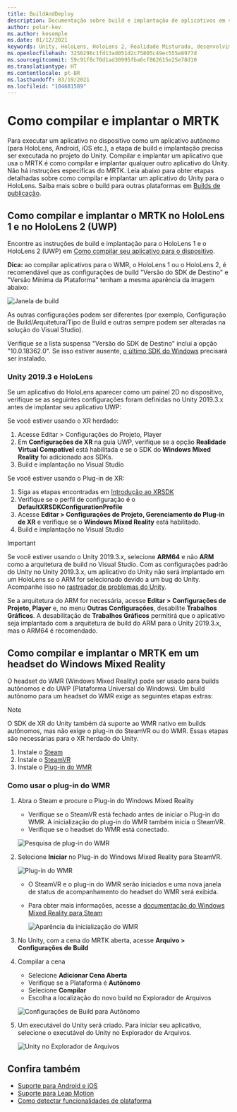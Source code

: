 ```yaml
---
title: BuildAndDeploy
description: Documentação sobre build e implantação de aplicativos em vários dispositivos.
author: polar-kev
ms.author: kesemple
ms.date: 01/12/2021
keywords: Unity, HoloLens, HoloLens 2, Realidade Misturada, desenvolvimento, MRTK, Visual Studio, Android, iOS
ms.openlocfilehash: 3256296c1fd13ad051d2c75805c49ec555e8977d
ms.sourcegitcommit: 59c91f8c70d1ad30995fba6cf862615e25e78d10
ms.translationtype: HT
ms.contentlocale: pt-BR
ms.lasthandoff: 03/19/2021
ms.locfileid: "104681589"
---
```

# <a name="building-and-deploying-mrtk"></a>Como compilar e implantar o MRTK

Para executar um aplicativo no dispositivo como um aplicativo autônomo (para HoloLens, Android, iOS etc.), a etapa de build e implantação precisa ser executada no projeto do Unity. Compilar e implantar um aplicativo que usa o MRTK é como compilar e implantar qualquer outro aplicativo do Unity. Não há instruções específicas do MRTK. Leia abaixo para obter etapas detalhadas sobre como compilar e implantar um aplicativo do Unity para o HoloLens.  Saiba mais sobre o build para outras plataformas em [Builds de publicação](https://docs.unity3d.com/Manual/PublishingBuilds.html).

## <a name="building-and-deploying-mrtk-to-hololens-1-and-hololens-2-uwp"></a>Como compilar e implantar o MRTK no HoloLens 1 e no HoloLens 2 (UWP)

Encontre as instruções de build e implantação para o HoloLens 1 e o HoloLens 2 (UWP) em [Como compilar seu aplicativo para o dispositivo](https://docs.microsoft.com/windows/mixed-reality/mrlearning-base-ch1#build-your-application-to-your-device).

**Dica:** ao compilar aplicativos para o WMR, o HoloLens 1 ou o HoloLens 2, é recomendável que as configurações de build "Versão do SDK de Destino" e "Versão Mínima da Plataforma" tenham a mesma aparência da imagem abaixo:

![Janela de build](../features/images/getting-started/BuildWindow.png)

As outras configurações podem ser diferentes (por exemplo, Configuração de Build/Arquitetura/Tipo de Build e outras sempre podem ser alteradas na solução do Visual Studio).

Verifique se a lista suspensa "Versão do SDK de Destino" inclui a opção "10.0.18362.0". Se isso estiver ausente, [o último SDK do Windows](https://developer.microsoft.com/windows/downloads/windows-10-sdk) precisará ser instalado.

### <a name="unity-20193-and-hololens"></a>Unity 2019.3 e HoloLens

Se um aplicativo do HoloLens aparecer como um painel 2D no dispositivo, verifique se as seguintes configurações foram definidas no Unity 2019.3.x antes de implantar seu aplicativo UWP:

Se você estiver usando o XR herdado:

1. Acesse Editar > Configurações do Projeto, Player
1. Em **Configurações de XR** na guia UWP, verifique se a opção **Realidade Virtual Compatível** está habilitada e se o SDK do **Windows Mixed Reality** foi adicionado aos SDKs.
1. Build e implantação no Visual Studio

Se você estiver usando o Plug-in de XR:

1. Siga as etapas encontradas em [Introdução ao XRSDK](../configuration/GettingStartedWithMRTKAndXRSDK.md)
1. Verifique se o perfil de configuração é o **DefaultXRSDKConfigurationProfile**
1. Acesse **Editar > Configurações de Projeto, Gerenciamento do Plug-in de XR** e verifique se o **Windows Mixed Reality** está habilitado.
1. Build e implantação no Visual Studio

>[!IMPORTANT]
> Se você estiver usando o Unity 2019.3.x, selecione **ARM64** e não **ARM** como a arquitetura de build no Visual Studio. Com as configurações padrão do Unity no Unity 2019.3.x, um aplicativo do Unity não será implantado em um HoloLens se o ARM for selecionado devido a um bug do Unity. Acompanhe isso no [rastreador de problemas do Unity](https://issuetracker.unity3d.com/issues/enabling-graphics-jobs-in-2019-dot-3-x-results-in-a-crash-or-nothing-rendering-on-hololens-2).
>
> Se a arquitetura do ARM for necessária, acesse **Editar > Configurações de Projeto, Player** e, no menu **Outras Configurações**, desabilite **Trabalhos Gráficos**. A desabilitação de **Trabalhos Gráficos** permitirá que o aplicativo seja implantado com a arquitetura de build do ARM para o Unity 2019.3.x, mas o ARM64 é recomendado.

## <a name="building-and-deploying-mrtk-to-a-windows-mixed-reality-headset"></a>Como compilar e implantar o MRTK em um headset do Windows Mixed Reality

O headset do WMR (Windows Mixed Reality) pode ser usado para builds autônomos e do UWP (Plataforma Universal do Windows).  Um build autônomo para um headset do WMR exige as seguintes etapas extras:

> [!NOTE]
> O SDK de XR do Unity também dá suporte ao WMR nativo em builds autônomos, mas não exige o plug-in do SteamVR ou do WMR. Essas etapas são necessárias para o XR herdado do Unity.

1. Instale o [Steam](https://store.steampowered.com/about/)
1. Instale o [SteamVR](https://store.steampowered.com/app/250820/SteamVR/)
1. Instale o [Plug-in do WMR](https://store.steampowered.com/app/719950/Windows_Mixed_Reality_for_SteamVR/)

### <a name="how-to-use-wmr-plugin"></a>Como usar o plug-in do WMR

1. Abra o Steam e procure o Plug-in do Windows Mixed Reality
    - Verifique se o SteamVR está fechado antes de iniciar o Plug-in do WMR. A inicialização do plug-in do WMR também inicia o SteamVR.
    - Verifique se o headset do WMR está conectado.

    ![Pesquisa de plug-in do WMR](../features/images/build-deploy/wmr/SteamSearchWMRPlugin.png)

1. Selecione **Iniciar** no Plug-in do Windows Mixed Reality para SteamVR.

    ![Plug-in do WMR](../features/images/build-deploy/wmr/WMRPlugin.png)

    - O SteamVR e o plug-in do WMR serão iniciados e uma nova janela de status de acompanhamento do headset do WMR será exibida.
    - Para obter mais informações, acesse a [documentação do Windows Mixed Reality para Steam](https://support.microsoft.com/help/4053622/windows-10-play-steamvr-games-in-windows-mixed-reality)

        ![Aparência da inicialização do WMR](../features/images/build-deploy/wmr/WMRPluginActive.png)

1. No Unity, com a cena do MRTK aberta, acesse **Arquivo > Configurações de Build**

1. Compilar a cena
    - Selecione **Adicionar Cena Aberta**
    - Verifique se a Plataforma é **Autônomo**
    - Selecione **Compilar**
    - Escolha a localização do novo build no Explorador de Arquivos

    ![Configurações de Build para Autônomo](../features/images/build-deploy/wmr/BuildSettingsStandaloneUnity.png)

1. Um executável do Unity será criado. Para iniciar seu aplicativo, selecione o executável do Unity no Explorador de Arquivos.

    ![Unity no Explorador de Arquivos](../features/images/build-deploy/wmr/FileExplorerUnityExe.png)

## <a name="see-also"></a>Confira também

- [Suporte para Android e iOS](../features/cross-platform/UsingARFoundation.md)
- [Suporte para Leap Motion](../features/cross-platform/LeapMotionMRTK.md)
- [Como detectar funcionalidades de plataforma](../features/cross-platform/DetectingPlatformCapabilities.md)

